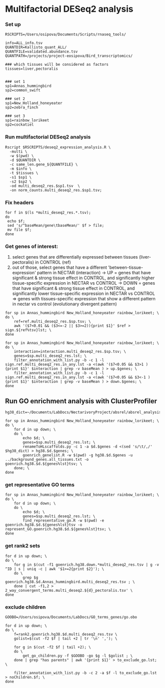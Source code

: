 # Multifactorial DESeq2 analysis

### Set up
```
RSCRIPTS=/Users/osipova/Documents/Scripts/rnaseq_tools/

info=ALL_info.tsv
QUANTDIR=Kallisto_quant_ALL/
QUANTFILE=validated.abundance.tsv
QUANTPATH=/projects/project-eosipova/Bird_transcriptomics/

### which tissues will be considered as factors
tissues=liver,pectoralis


### set 1
sp1=Annas_hummingbird
sp2=common_swift

### set 2
sp1=New_Holland_honeyeater
sp2=zebra_finch

### set 3
sp1=rainbow_lorikeet
sp2=cockatiel
```

### Run multifactorial DESeq2 analysis
```
Rscript $RSCRIPTS/deseq2_expression_analysis.R \
  -multi \
  -w $(pwd) \
  -d $QUANTDIR \
  -c same_len.gene_${QUANTFILE} \
  -m $info \
  -t $tissues \
  -s1 $sp1 \
  -s2 $sp2 \
  -od multi_deseq2_res.$sp1.tsv  \
  -on norm_counts.multi_deseq2_res.$sp1.tsv;
```

### Fix headers
```
for f in $(ls *multi_deseq2_res.*.tsv);
do
 echo $f;
 sed 's/^baseMean/gene\tbaseMean/' $f > file;
 mv file $f;
done
```

### Get genes of interest:
1) select genes that are differentially expressed between tissues (liver-pectoralis) in CONTROL (ref)
2) out of those, select genes that have a different 'between-tissue-expression' pattern in NECTAR (interaction)
-> UP = genes that have significant & strong tissue effect in CONTROL, and significantly higher tissue-specific expression in NECTAR vs CONTROL
-> DOWN = genes that have significant & strong tissue effect in CONTROL, and significantly lower tissue-specific expression in NECTAR vs CONTROL
=> genes with tissues-specific expression that show a different pattern in nectar vs control (evolutionary divergent pattern)
```
for sp in Annas_hummingbird New_Holland_honeyeater rainbow_lorikeet; \
do \
	ref=ref.multi_deseq2_res.$sp.tsv; \
	awk '($7<0.01 && ($3<=-2 || $3>=2)){print $1}' $ref > sign.${ref%tsv}lst; \
done

for sp in Annas_hummingbird New_Holland_honeyeater rainbow_lorikeet; \
do \
	interaction=interaction.multi_deseq2_res.$sp.tsv; \
	genes=$sp.multi_deseq2_res.lst; \
	filter_annotation_with_list.py -b -c 1 -l sign.ref.multi_deseq2_res.in_any.lst -a <(awk '($7<0.05 && $3>1 ){print $1}' $interaction | grep -v baseMean ) > up.$genes; \
	filter_annotation_with_list.py -b -c 1 -l sign.ref.multi_deseq2_res.in_any.lst -a <(awk '($7<0.05 && $3<-1 ){print $1}' $interaction | grep -v baseMean ) > down.$genes; \
done
```


## Run GO enrichment analysis with ClusterProfiler
```
hg38_dict=~/Documents/LabDocs/NectarivoryProject/absrel/absrel_analysis_2024/galGal6_gene.hg38_gene_symbol.tsv

for sp in Annas_hummingbird New_Holland_honeyeater rainbow_lorikeet; \
do \
	for d in up down; \
	do \
		echo $d; \
		genes=$sp.multi_deseq2_res.lst; \
		renameToHLscaffolds.py -c 1 -a $d.$genes -d <(sed 's/\t/,/' $hg38_dict) > hg38.$d.$genes; \ 
		goenrich_genelist.R -w $(pwd) -g hg38.$d.$genes -u ../background_genes.all_tissues.txt -o goenrich.hg38.$d.${genes%lst}tsv; \
	done; \
done
```


### get representative GO terms
```
for sp in Annas_hummingbird New_Holland_honeyeater rainbow_lorikeet; \
do \
	for d in up down; \
	do \
		echo $d; \
		genes=$sp.multi_deseq2_res.lst; \
		find_representative_go.R -w $(pwd) -e goenrich.hg38.$d.${genes%lst}tsv -o represent_GO.goenrich.hg38.$d.${genes%lst}tsv; \
done
```


### get rank2 sets
```
for d in up down; \
do \
	for g in $(cut -f1 goenrich.hg38.down.*multi_deseq2_res.tsv | g -v ^ID | s | uniq -c | awk '$1>=2{print $2}'); \
	do \
		grep $g goenrich.hg38.$d.Annas_hummingbird.multi_deseq2_res.tsv ; \
	done | cut -f1,2 > 2_way_convergent_terms.multi_deseq2.${d}_pectoralis.tsv' \
done
```


### exclude children
```
GOOBO=/Users/osipova/Documents/LabDocs/GO_terms_genes/go.obo

for d in up down; \
do \
	f=rank2.goenrich.hg38.$d.multi_deseq2_res.tsv \
	golist=$(cut -f2 $f | tail +2 | tr '\n' ','); \

	for g in $(cut -f2 $f | tail +2); \
	do \
		get_go_children.py -f $GOOBO -go $g -l $golist ; \
	done | grep "has parents" | awk '{print $1}' > to_exclude_go.lst; \

	filter_annotation_with_list.py -b -c 2 -a $f -l to_exclude_go.lst > noChildren.$f; \
done
```

